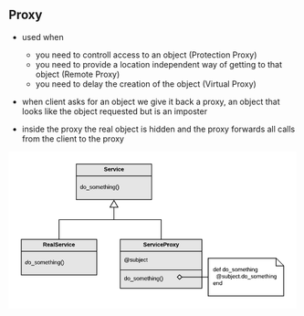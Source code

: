## Proxy
- used when
  - you need to controll access to an object (Protection Proxy)
  - you need to provide a location independent way of getting to that object (Remote Proxy)
  - you need to delay the creation of the object (Virtual Proxy)

- when client asks for an object we give it back a proxy, an object that looks like the object requested but is an imposter
- inside the proxy the real object is hidden and the proxy forwards all calls from the client to the proxy

![proxy](https://raw.githubusercontent.com/lisbethmarianne/design_patterns_in_ruby/master/proxy/proxy.png)
